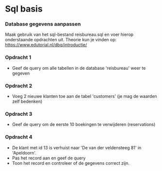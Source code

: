 # Sql basis

### Database gegevens aanpassen
Maak gebruik van het sql-bestand reisbureau.sql en voer hierop onderstaande opdrachten uit.
Theorie kun je vinden op: https://www.edutorial.nl/dbq/introductie/

### Opdracht 1
* Geef de query om alle tabellen in de database 'reisbureau' weer te gegeven


### Opdracht 2
* Voeg 2 nieuwe klanten toe aan de tabel 'customers' (je mag de waarden zelf bedenken)

### Opdracht 3
* Geef de query om de eerste 10 boekingen te verwijderen (reservations)

### Opdracht 4
* De klant met id 13 is verhuist naar 'De van der veldensteeg 81' in 'Apeldoorn'.
* Pas het record aan en geef de query
* Toon het record en controleer of de gegevens correct zijn.
